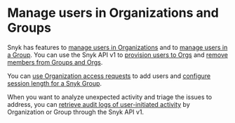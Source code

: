 # Manage users in Organizations and Groups

Snyk has features to [manage users in Organizations](manage-users-in-organizations.md) and to [manage users in a Group](manage-users-in-a-group.md). You can use the Snyk API v1 to [provision users to Orgs](provision-users-to-orgs-using-the-snyk-api-v1.md) and [remove members from Groups and Orgs](remove-members-from-groups-and-orgs-using-the-snyk-rest-and-v1-api.md).

You can [use Organization access requests](request-access-to-an-organization.md) to add users and [configure session length for a Snyk Group](configure-session-length-for-a-snyk-group.md).

When you want to analyze unexpected activity and triage the issues to address, you can [retrieve audit logs of user-initiated activity](retrieve-audit-logs-of-user-initiated-activity-by-api-for-an-org-or-group.md) by Organization or Group through the Snyk API v1.


